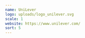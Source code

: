 ```yaml
---
name: UniLever
logo: uploads/logo_unilever.svg
scale: 1
website: https://www.unilever.com/
sort: 5
---
```

